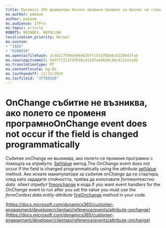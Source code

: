 ```yaml
---
title: Dynamics 365 формуляри бизнес правила-правило за бизнес не стрелба за формуляр
ms.author: pebaum
author: pebaum
ms.audience: ITPro
ms.topic: article
ROBOTS: NOINDEX, NOFOLLOW
localization_priority: Normal
ms.custom:
- "1926"
- "6200018"
ms.openlocfilehash: 3cdd2175083e864b3bffc57a70bb6c6220843fad
ms.sourcegitcommit: b43f77221f47b50c41197a448a9c26c423ce1ad5
ms.translationtype: MT
ms.contentlocale: bg-BG
ms.lasthandoff: 11/15/2019
ms.locfileid: "37769328"
---
```

# <a name="onchange-event-does-not-occur-if-the-field-is-changed-programmatically"></a><span data-ttu-id="be056-102">OnChange събитие не възниква, ако полето се променя програмно</span><span class="sxs-lookup"><span data-stu-id="be056-102">OnChange event does not occur if the field is changed programmatically</span></span>

<span data-ttu-id="be056-103">Събитие *onChange* не възниква, ако полето се променя програмно с помощта на *атрибута.* [SetValue](https://docs.microsoft.com/dynamics365/customer-engagement/developer/clientapi/reference/attributes/setvalue) метод.</span><span class="sxs-lookup"><span data-stu-id="be056-103">The *OnChange* event does not occur if the field is changed programmatically using the *attribute.*[setValue](https://docs.microsoft.com/dynamics365/customer-engagement/developer/clientapi/reference/attributes/setvalue) method.</span></span> <span data-ttu-id="be056-104">Ако искате манипулатори за събития *onChange* да се стартира, след като зададете стойността, трябва да използвате *formконтекстно. data. обект атрибут* [fireonchange](https://docs.microsoft.com/dynamics365/customer-engagement/developer/clientapi/reference/attributes/fireonchange) в кода.</span><span class="sxs-lookup"><span data-stu-id="be056-104">If you want event handlers for the *OnChange* event to run after you set the value you must use the *formContext.data.entity attribute* [fireOnchange](https://docs.microsoft.com/dynamics365/customer-engagement/developer/clientapi/reference/attributes/fireonchange) method in your code.</span></span>

[https://docs.microsoft.com/dynamics365/customer-engagement/developer/clientapi/reference/events/attribute-onchange](https://docs.microsoft.com/dynamics365/customer-engagement/developer/clientapi/reference/events/attribute-onchange)

